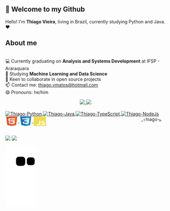## :wave: Welcome to my Github

Hello! I'm **Thiago Vieira**, living in Brazil, currently studying Python and Java. :heart:

## About me
<br/>💻 Currently graduating on **Analysis and Systems Development** at IFSP - Araraquara
<br/>🌱 Studying **Machine Learning and Data Science**
<br/>🤝 Keen to collaborate in open source projects
<br/>📫 Contact me: thiago.vmatos@hotmail.com
<br/>😄 Pronouns: he/him

<div align="center">
  <a href="https://github.com/thiagoavieira">
  <img height="180em" src="https://github-readme-stats.vercel.app/api?username=thiagoavieira&show_icons=true&theme=github_dark&include_all_commits=true&count_private=true"/>
  <img height="180em" src="https://github-readme-stats.vercel.app/api/top-langs/?username=thiagoavieira&layout=compact&langs_count=7&theme=github_dark"/>
</div>

<div style="display: inline_block"><br>
  <img align="center" alt="Thiago-Python" height="30" width="40" src="https://cdn.jsdelivr.net/gh/devicons/devicon/icons/python/python-original.svg">
  <img align="center" alt="Thiago-Java" height="30" width="40" src="https://cdn.jsdelivr.net/gh/devicons/devicon/icons/java/java-original.svg">
  <img align="center" alt="Thiago-TypeScript" height="30" width="40" src="https://cdn.jsdelivr.net/gh/devicons/devicon/icons/typescript/typescript-original.svg">
  <img align="center" alt="Thiago-NodeJs" height="30" width="40" src="https://cdn.jsdelivr.net/gh/devicons/devicon/icons/nodejs/nodejs-original.svg">
  <img align="center" alt="Thiago-HTML" height="30" width="40" src="https://raw.githubusercontent.com/devicons/devicon/master/icons/html5/html5-original.svg">
  <img align="center" alt="Thiago-CSS" height="30" width="40" src="https://raw.githubusercontent.com/devicons/devicon/master/icons/css3/css3-original.svg">
  <img align="center" alt="Thiago-Js" height="30" width="40" src="https://raw.githubusercontent.com/devicons/devicon/master/icons/javascript/javascript-plain.svg">
  <img align="right" alt="Thiago-pic" height="150" style="border-radius:50px;" src="https://gist.githubusercontent.com/ibrahimcesar/e1f8cd17c4274cb5d38ded236ab49f29/raw/c0cdaa82ffbc286ee0221028a9b88ffa93a88fee/projects.gif\">
</div>

##

<div> 
  <a href = "mailto:thiago.vmatos@hotmail.com"><img src="https://img.shields.io/badge/-Email-%23333?style=for-the-badge&logo=gmail&logoColor=white" target="_blank"></a>
  <a href="https://www.linkedin.com/in/thiago-alves-vieira/" target="_blank"><img src="https://img.shields.io/badge/-LinkedIn-%230077B5?style=for-the-badge&logo=linkedin&logoColor=white" target="_blank"></a> 
 
  ![Snake animation](https://github.com/thiagoavieira/thiagoavieira/blob/output/github-contribution-grid-snake.svg)
 
</div>
